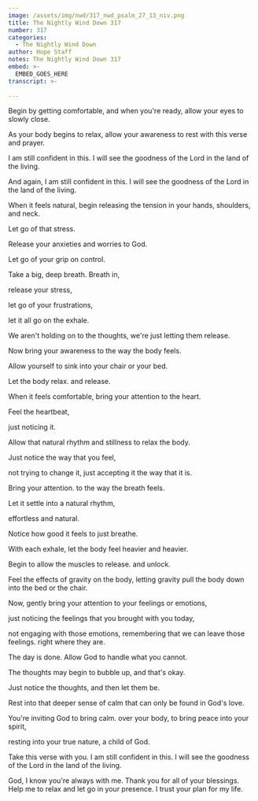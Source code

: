 ```yaml
---
image: /assets/img/nwd/317_nwd_psalm_27_13_niv.png
title: The Nightly Wind Down 317
number: 317
categories:
  - The Nightly Wind Down
author: Hope Staff
notes: The Nightly Wind Down 317
embed: >-
  EMBED_GOES_HERE
transcript: >-
  
---
```

Begin by getting comfortable, and when you're ready, allow your eyes to slowly close.

As your body begins to relax, allow your awareness to rest with this verse and prayer.

I am still confident in this. I will see the goodness of the Lord in the land of the living.

And again, I am still confident in this. I will see the goodness of the Lord in the land of the living.

When it feels natural, begin releasing the tension in your hands, shoulders, and neck.

Let go of that stress.

Release your anxieties and worries to God.

Let go of your grip on control.

Take a big, deep breath. Breath in,

release your stress,

let go of your frustrations,

let it all go on the exhale.

We aren't holding on to the thoughts, we're just letting them release.

Now bring your awareness to the way the body feels.

Allow yourself to sink into your chair or your bed.

Let the body relax. and release.

When it feels comfortable, bring your attention to the heart.

Feel the heartbeat,

just noticing it.

Allow that natural rhythm and stillness to relax the body.

Just notice the way that you feel,

not trying to change it, just accepting it the way that it is.

Bring your attention. to the way the breath feels.

Let it settle into a natural rhythm,

effortless and natural.

Notice how good it feels to just breathe.

With each exhale, let the body feel heavier and heavier.

Begin to allow the muscles to release. and unlock.

Feel the effects of gravity on the body, letting gravity pull the body down into the bed or the chair.

Now, gently bring your attention to your feelings or emotions,

just noticing the feelings that you brought with you today,

not engaging with those emotions, remembering that we can leave those feelings. right where they are.

The day is done. Allow God to handle what you cannot.

The thoughts may begin to bubble up, and that's okay.

Just notice the thoughts, and then let them be.

Rest into that deeper sense of calm that can only be found in God's love.

You're inviting God to bring calm. over your body, to bring peace into your spirit,

resting into your true nature, a child of God.

Take this verse with you. I am still confident in this. I will see the goodness of the Lord in the land of the living.

God, I know you're always with me. Thank you for all of your blessings. Help me to relax and let go in your presence. I trust your plan for my life.

